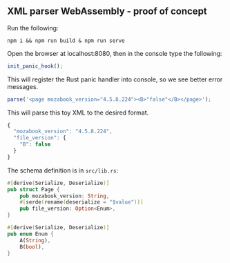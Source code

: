 ## XML parser WebAssembly - proof of concept

Run the following:

```
npm i && npm run build & npm run serve
```

Open the browser at localhost:8080, then in the console type the following:

```js
init_panic_hook();
```

This will register the Rust panic handler into console, so we see better error messages.

```js
parse('<page mozabook_version="4.5.8.224"><B>"false"</B></page>');
```

This will parse this toy XML to the desired format.

```js
{
  "mozabook_version": "4.5.8.224",
  "file_version": {
    "B": false
  }
}
```

The schema definition is in `src/lib.rs`:

```rust
#[derive(Serialize, Deserialize)]
pub struct Page {
    pub mozabook_version: String,
    #[serde(rename(deserialize = "$value"))]
    pub file_version: Option<Enum>,
}

#[derive(Serialize, Deserialize)]
pub enum Enum {
    A(String),
    B(bool),
}
```
